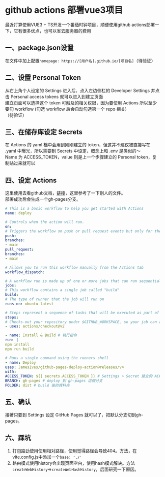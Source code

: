 # github actions 部署vue3项目
最近打算使用VUE3 + TS开发一个番茄时钟项目，顺便使用github actions部署一下，它有很多优点，也可以省去服务器的费用
## 一、package.json设置
在文件中加上配置`homepage: https://[用户名].github.io/[项目名]`（待验证）
## 二、设置 Personal Token
从右上角个人设定的 Settings 进入后，点入左边侧栏的 Developer Settings 并点击 Personal access tokens 就可以进入到建立页面  
建立页面可以选择这个 token 可触及的相关权限，因为要使用 Actions 所以至少要勾 workflow (勾选 workflow 后会自动勾选第一个 repo 相关)  
（待验证）
## 三、在储存库设定 Secrets
在 Actions 的 yaml 档中会用到刚刚建立的 token，但这并不建议被直接写在 .yaml 中曝光，所以需要到 Secrets 中设定，概念上和 .env 是类似的～  
Name 为 ACCESS_TOKEN，value 则是上一个步骤建立的 Personal token，复制贴过来就可以
## 四、设定 Actions
这里使用去看github文档，[链接](https://docs.github.com/en/actions)，这里参考了一下别人的文件。  
部署成功后会生成一个gh-pages分支。
```yaml
# This is a basic workflow to help you get started with Actions
name: deploy

# Controls when the action will run. 
on:
# Triggers the workflow on push or pull request events but only for the main branch
push:
branches:
- main
pull_request:
branches:
- main

# Allows you to run this workflow manually from the Actions tab
workflow_dispatch:

# A workflow run is made up of one or more jobs that can run sequentially or in parallel
jobs:
# This workflow contains a single job called "build"
build:
# The type of runner that the job will run on
runs-on: ubuntu-latest

# Steps represent a sequence of tasks that will be executed as part of the job
steps:
# Checks-out your repository under $GITHUB_WORKSPACE, so your job can access it
- uses: actions/checkout@v2

- name: Install & Build # 執行指令
run: |
npm install
npm run build

# Runs a single command using the runners shell
- name: Deploy
uses: JamesIves/github-pages-deploy-action@releases/v4
with:
ACCESS_TOKEN: ${{ secrets.ACCESS_TOKEN }} # Settings > Secret 建立的 ACCESS_TOKEN，推同個 repo 的話可以不需要
BRANCH: gh-pages # deploy 到 gh-pages 這個分支
FOLDER: dist # build 後的資料夾
```

## 五、确认
接著只要到 Settings 设定 GitHub Pages 就可以了，把默认分支切到gh-pages。
## 六、踩坑

1. 打包路劲使用使用相对路径，使用觉得路径会导致404。方法，在vite.config.js中添加一个`base: './'`
2. 路由模式使用history会出现页面空白，使用hash模式解决。方法`createWebHistory`=>`createWebHashHistory`，后面研究一下原因。
